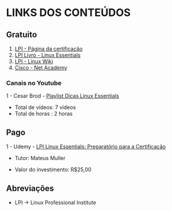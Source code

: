 # LINKS DOS CONTEÚDOS

## Gratuito
<ol>

<li><a href="https://www.lpi.org/pt-br/our-certifications/linux-essentials-overview/"> LPI - Página da certificação</a></li>
<li><a href="https://learning.lpi.org/pt/learning-materials/010-160/">LPI Livro - Linux Essentials</a></li>
<li><a href="https://wiki.lpi.org/wiki/LinuxEssentials_Objectives_V1.6(PT-BR)"> LPI - Linux Wiki</a></li>
<li><a href="https://www.netacad.com"> Cisco - Net Academy</a></li>

</ol>


### Canais no Youtube

1 - Cesar Brod - [Playlist Dicas Linux Essentials](https://www.youtube.com/watch?v=tSM1KdRdFM0&list=PLhxH0n_NvJLcv4wwvoaw7-pIavnJfgK6b)

 - Total de vídeos: 7 vídeos
 - Total de horas : 2 horas

## Pago

1 - Udemy - [LPI Linux Essentials: Preparatório para a Certificação](https://www.udemy.com/course/lpi-linux-essentials/)


 - Tutor: Mateus Muller

 - Valor do investimento: R$25,00


## Abreviações

 - LPI -> Linux Professional Institute

